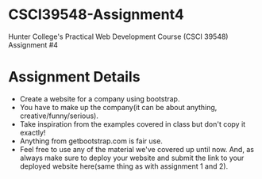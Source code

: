 # CSCI39548-Assignment4
Hunter College's Practical Web Development Course (CSCI 39548) Assignment #4

# Assignment Details
- Create a website for a company using bootstrap.
- You have to make up the company(it can be about anything, creative/funny/serious).
- Take inspiration from the examples covered in class but don't copy it exactly!
- Anything from getbootstrap.com is fair use.
- Feel free to use any of the material we've covered up until now. And, as always make sure to deploy your website and submit the link to your deployed website here(same thing as with assignment 1 and 2).
